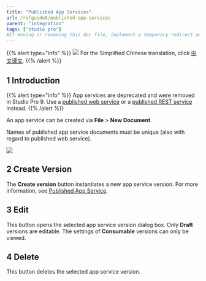 ```yaml
---
title: "Published App Services"
url: /refguide8/published-app-services
parent: "integration"
tags: ["studio pro"]
#If moving or renaming this doc file, implement a temporary redirect and let the respective team know they should update the URL in the product. See Mapping to Products for more details.
---
```


{{% alert type="info" %}}
<img src="attachments/chinese-translation/china.png" style="display: inline-block; margin: 0" /> For the Simplified Chinese translation, click [中文译文](https://cdn.mendix.tencent-cloud.com/documentation/refguide8/published-app-services.pdf).
{{% /alert %}}

## 1 Introduction

{{% alert type="info" %}}
App services are deprecated and were removed in Studio Pro 9. Use a [published web service](published-web-services) or a [published REST service](published-rest-services) instead.
{{% /alert %}}

An app service can be created via **File** > **New Document**.

Names of published app service documents must be unique (also with regard to published web service).

![](attachments/16713717/16843911.png)

## 2 Create Version

The **Create version** button instantiates a new app service version. For more information, see [Published App Service](published-app-service).

## 3 Edit

This button opens the selected app service version dialog box. Only **Draft** versions are editable. The settings of **Consumable** versions can only be viewed.

## 4 Delete

This button deletes the selected app service version.
